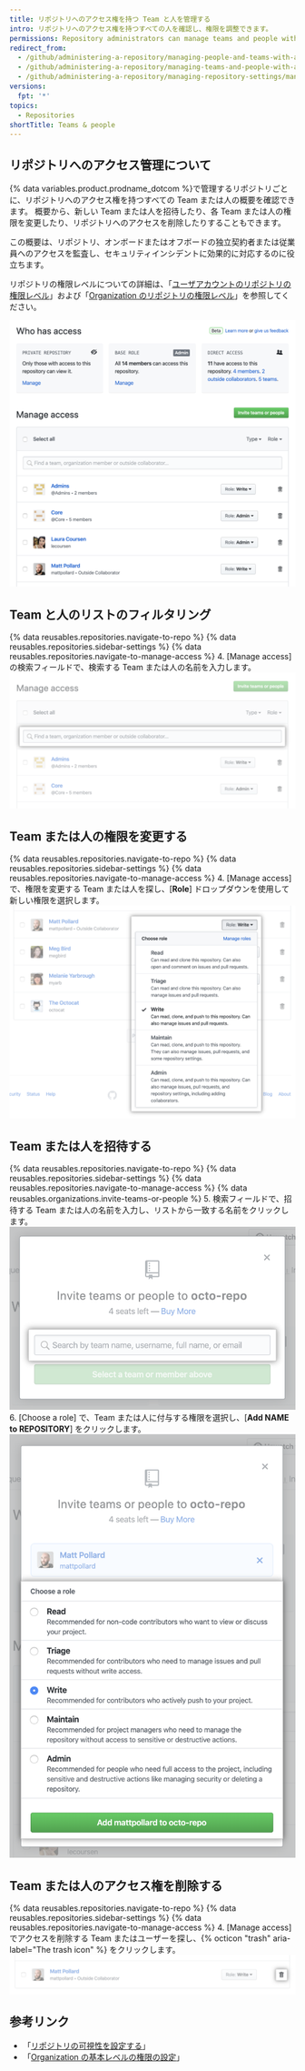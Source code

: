 ```yaml
---
title: リポジトリへのアクセス権を持つ Team と人を管理する
intro: リポジトリへのアクセス権を持つすべての人を確認し、権限を調整できます。
permissions: Repository administrators can manage teams and people with access to a repository.
redirect_from:
  - /github/administering-a-repository/managing-people-and-teams-with-access-to-your-repository
  - /github/administering-a-repository/managing-teams-and-people-with-access-to-your-repository
  - /github/administering-a-repository/managing-repository-settings/managing-teams-and-people-with-access-to-your-repository
versions:
  fpt: '*'
topics:
  - Repositories
shortTitle: Teams & people
---
```


## リポジトリへのアクセス管理について

{% data variables.product.prodname_dotcom %}で管理するリポジトリごとに、リポジトリへのアクセス権を持つすべての Team または人の概要を確認できます。 概要から、新しい Team または人を招待したり、各 Team または人の権限を変更したり、リポジトリへのアクセスを削除したりすることもできます。

この概要は、リポジトリ、オンボードまたはオフボードの独立契約者または従業員へのアクセスを監査し、セキュリティインシデントに効果的に対応するのに役立ちます。

リポジトリの権限レベルについての詳細は、「[ユーザアカウントのリポジトリの権限レベル](/github/setting-up-and-managing-your-github-user-account/permission-levels-for-a-user-account-repository)」および「[Organization のリポジトリの権限レベル](/organizations/managing-access-to-your-organizations-repositories/repository-permission-levels-for-an-organization)」を参照してください。

![アクセス管理の概要](/assets/images/help/repository/manage-access-overview.png)

## Team と人のリストのフィルタリング

{% data reusables.repositories.navigate-to-repo %}
{% data reusables.repositories.sidebar-settings %}
{% data reusables.repositories.navigate-to-manage-access %}
4. [Manage access] の検索フィールドで、検索する Team または人の名前を入力します。 ![アクセスできる Team または人のリストをフィルタリングするための検索フィールド](/assets/images/help/repository/manage-access-filter.png)

## Team または人の権限を変更する

{% data reusables.repositories.navigate-to-repo %}
{% data reusables.repositories.sidebar-settings %}
{% data reusables.repositories.navigate-to-manage-access %}
4. [Manage access] で、権限を変更する Team または人を探し、[**Role**] ドロップダウンを使用して新しい権限を選択します。 !["Role"ドロップダウンを使用して、Team または人の新しい権限を選択します](/assets/images/help/repository/manage-access-role-drop-down.png)

## Team または人を招待する

{% data reusables.repositories.navigate-to-repo %}
{% data reusables.repositories.sidebar-settings %}
{% data reusables.repositories.navigate-to-manage-access %}
{% data reusables.organizations.invite-teams-or-people %}
5. 検索フィールドで、招待する Team または人の名前を入力し、リストから一致する名前をクリックします。 ![リポジトリに招待する Team または人の名前を入力するための検索フィールド](/assets/images/help/repository/manage-access-invite-search-field.png)
6. [Choose a role] で、Team または人に付与する権限を選択し、[**Add NAME to REPOSITORY**] をクリックします。 ![Team または人の権限を選択する](/assets/images/help/repository/manage-access-invite-choose-role-add.png)

## Team または人のアクセス権を削除する

{% data reusables.repositories.navigate-to-repo %}
{% data reusables.repositories.sidebar-settings %}
{% data reusables.repositories.navigate-to-manage-access %}
4. [Manage access] でアクセスを削除する Team またはユーザーを探し、{% octicon "trash" aria-label="The trash icon" %} をクリックします。 ![アクセス削除用のゴミ箱アイコン](/assets/images/help/repository/manage-access-remove.png)

## 参考リンク

- 「[リポジトリの可視性を設定する](/github/administering-a-repository/setting-repository-visibility)」
- 「[Organization の基本レベルの権限の設定](/organizations/managing-access-to-your-organizations-repositories/setting-base-permissions-for-an-organization)」
